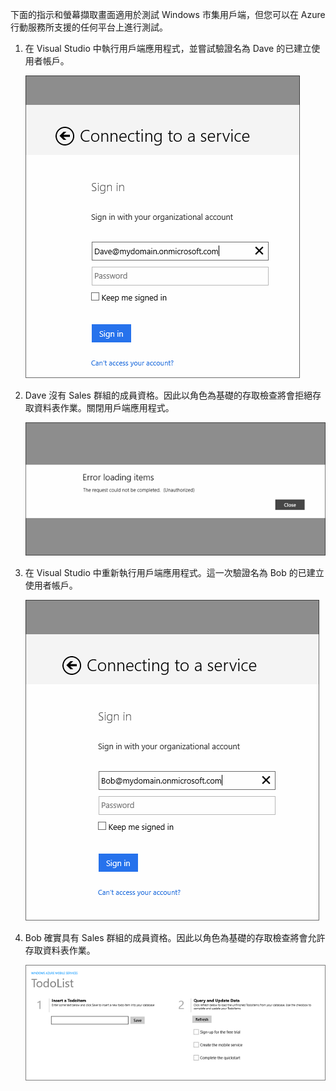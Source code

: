 
下面的指示和螢幕擷取畫面適用於測試 Windows 市集用戶端，但您可以在 Azure 行動服務所支援的任何平台上進行測試。

1. 在 Visual Studio 中執行用戶端應用程式，並嘗試驗證名為 Dave 的已建立使用者帳戶。 

    ![](./media/mobile-services-aad-rbac-test-app/dave-login.png)

2. Dave 沒有 Sales 群組的成員資格。因此以角色為基礎的存取檢查將會拒絕存取資料表作業。關閉用戶端應用程式。

    ![](./media/mobile-services-aad-rbac-test-app/unauthorized.png)

3. 在 Visual Studio 中重新執行用戶端應用程式。這一次驗證名為 Bob 的已建立使用者帳戶。

    ![](./media/mobile-services-aad-rbac-test-app/bob-login.png)

4. Bob 確實具有 Sales 群組的成員資格。因此以角色為基礎的存取檢查將會允許存取資料表作業。

    ![](./media/mobile-services-aad-rbac-test-app/success.png)

<!---HONumber=Oct15_HO3-->